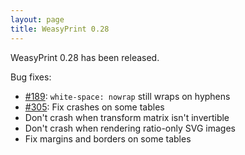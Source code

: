 ```yaml
---
layout: page
title: WeasyPrint 0.28
---
```


WeasyPrint 0.28 has been released.

Bug fixes:

* [#189](https://github.com/Kozea/WeasyPrint/issues/189):
  `white-space: nowrap` still wraps on hyphens
* [#305](https://github.com/Kozea/WeasyPrint/issues/305):
  Fix crashes on some tables
* Don't crash when transform matrix isn't invertible
* Don't crash when rendering ratio-only SVG images
* Fix margins and borders on some tables
